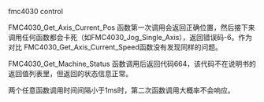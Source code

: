 fmc4030 control


FMC4030_Get_Axis_Current_Pos 函数第一次调用会返回正确位置，然后接下来调用任何函数都会卡死（如FMC4030_Jog_Single_Axis），返回错误码-6。作为对比 FMC4030_Get_Axis_Current_Speed函数没有发现同样的问题。


FMC4030_Get_Machine_Status 函数调用后返回代码664，该代码不在说明书的返回值列表里，但返回的状态信息正常。

两个任意函数调用时间间隔小于1ms时，第二次函数调用大概率不会响应。